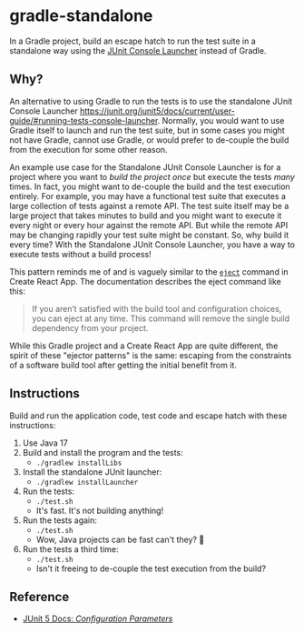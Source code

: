 # gradle-standalone

In a Gradle project, build an escape hatch to run the test suite in a standalone way using the [JUnit Console Launcher](https://junit.org/junit5/docs/current/user-guide/#running-tests-console-launcher)
instead of Gradle.

## Why?

An alternative to using Gradle to run the tests is to use the standalone JUnit Console Launcher <https://junit.org/junit5/docs/current/user-guide/#running-tests-console-launcher>.
Normally, you would want to use Gradle itself to launch and run the test suite, but in some cases you might not have
Gradle, cannot use Gradle, or would prefer to de-couple the build from the execution for some other reason.

An example use case for the Standalone JUnit Console Launcher is for a project where you want to *build the project
once* but execute the tests *many* times. In fact, you might want to de-couple the build and the test execution
entirely. For example, you may have a functional test suite that executes a large collection of tests against a remote
API. The test suite itself may be a large project that takes minutes to build and you might want to execute it every
night or every hour against the remote API. But while the remote API may be changing rapidly your test suite might be
constant. So, why build it every time? With the Standalone JUnit Console Launcher, you have a way to execute tests
without a build process!

This pattern reminds me of and is vaguely similar to the [`eject`](https://create-react-app.dev/docs/available-scripts/#npm-run-eject)
command in Create React App. The documentation describes the eject command like this:

> If you aren’t satisfied with the build tool and configuration choices, you can eject at any time. This command will
> remove the single build dependency from your project.

While this Gradle project and a Create React App are quite different, the spirit of these "ejector patterns" is the same:
escaping from the constraints of a software build tool after getting the initial benefit from it.

## Instructions

Build and run the application code, test code and escape hatch with these instructions:

1. Use Java 17  
1. Build and install the program and the tests:
   * `./gradlew installLibs`
1. Install the standalone JUnit launcher:
   * `./gradlew installLauncher`
1. Run the tests:
   * `./test.sh`
   * It's fast. It's not building anything!
1. Run the tests again:
   * `./test.sh`
   * Wow, Java projects can be fast can't they? 🚀
1. Run the tests a third time:
   * `./test.sh`
   * Isn't it freeing to de-couple the test execution from the build?

## Reference

* [JUnit 5 Docs: *Configuration Parameters*](https://junit.org/junit5/docs/current/user-guide/#running-tests-config-params)
